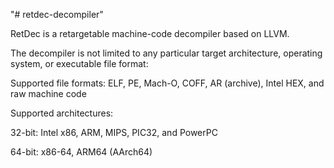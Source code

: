 "# retdec-decompiler" 

RetDec is a retargetable machine-code decompiler based on LLVM.

The decompiler is not limited to any particular target architecture, operating system, or executable file format:

Supported file formats: ELF, PE, Mach-O, COFF, AR (archive), Intel HEX, and raw machine code

Supported architectures:

32-bit: Intel x86, ARM, MIPS, PIC32, and PowerPC

64-bit: x86-64, ARM64 (AArch64)
 
